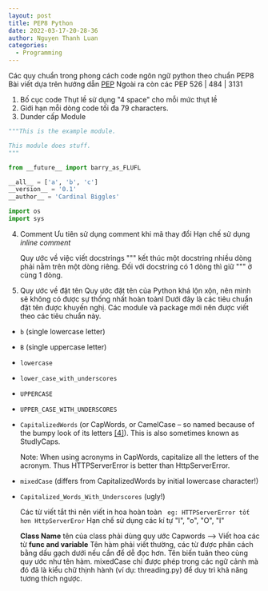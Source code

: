 ```yaml
---
layout: post
title: PEP8 Python
date: 2022-03-17-20-28-36
author: Nguyen Thanh Luan
categories:
  - Programming
---
```

Các quy chuẩn trong phong cách code ngôn ngữ python theo chuẩn PEP8
Bài viết dựa trên hướng dẫn [PEP](https://peps.python.org/)
Ngoài ra còn các PEP 526 | 484 | 3131

1. Bố cục code
   Thụt lề sử dụng "4 space" cho mỗi mức thụt lề
2. Giới hạn mỗi dòng code tối đa 79 characters.
3. Dunder cấp Module
 
```python
"""This is the example module.

This module does stuff.
"""

from __future__ import barry_as_FLUFL

__all__ = ['a', 'b', 'c']
__version__ = '0.1'
__author__ = 'Cardinal Biggles'

import os
import sys
```

4. Comment
   Ưu tiên sử dụng comment khi mã thay đổi 
   Hạn chế sử dụng *inline comment*  
   
   Quy ước về việc viết docstrings """ kết thúc một docstring nhiều dòng phải nằm trên một dòng riêng. Đối với docstring có 1 dòng thì giữ """ ở cùng 1 dòng.
5. Quy ước về đặt tên
   Quy ước đặt tên của Python khá lộn xộn, nên mình sẽ không có được sự thống nhất hoàn toànl
   Dưới đây là các tiêu chuẩn đặt tên được khuyến nghị. Các module và package mới nên được viết theo các tiêu chuẩn này.
- `b` (single lowercase letter)
- `B` (single uppercase letter)
- `lowercase`
- `lower_case_with_underscores`
- `UPPERCASE`
- `UPPER_CASE_WITH_UNDERSCORES`
- `CapitalizedWords` (or CapWords, or CamelCase – so named because of the bumpy look of its letters [[4]](https://peps.python.org/pep-0008/#id8)). This is also sometimes known as StudlyCaps.
	
	Note: When using acronyms in CapWords, capitalize all the letters of the acronym. Thus HTTPServerError is better than HttpServerError.
	
- `mixedCase` (differs from CapitalizedWords by initial lowercase character!)
- `Capitalized_Words_With_Underscores` (ugly!)
   
   Các từ viết tắt thì nên viết in hoa hoàn toàn ``` eg: HTTPServerError tốt hơn HttpServerEror```
   Hạn chế sử dụng các kí tự "l", "o", "O", "I"
   
   **Class Name**
   tên của class phải dùng quy ước Capwords --> Viết hoa các từ
   **func and variable**
   Tên hàm phải viết thường, các từ được phân cách bằng dấu gạch dưới nếu cần để dễ đọc hơn.
   Tên biến tuân theo cùng quy ước như tên hàm.
   mixedCase chỉ được phép trong các ngữ cảnh mà đó đã là kiểu chữ thịnh hành (ví dụ: threading.py) để duy trì khả năng tương thích ngược.
   